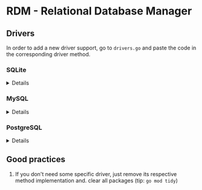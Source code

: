 # RDM - Relational Database Manager

## Drivers

In order to add a new driver support, go to `drivers.go` and paste the code in
the corresponding driver method.

### SQLite

<details>

1. `import "gorm.io/driver/sqlite"`

2. Replace the placeholder method with the following method:

   ```go
   // Connect to SQLite database
   func connectSQLite(config DatabaseConfig) (*gorm.DB, error) {
       dsn := config.DBName
       return gorm.Open(sqlite.Open(dsn), &gorm.Config{})
   }
   ```

</details>

### MySQL

<details>

1. `import "gorm.io/driver/mysql"`

2. Replace the placeholder method with the following method:

   ```go
   // Connect to MySQL database
   func connectMySQL(config DatabaseConfig) (*gorm.DB, error) {
       dsn := fmt.Sprintf("%s:%s@tcp(%s:%s)/%s?charset=utf8mb4&parseTime=True&loc=Local",
           config.User, config.Password, config.Host, config.Port, config.DBName)

       return gorm.Open(mysql.Open(dsn), &gorm.Config{})
   }
   ```

</details>

### PostgreSQL

<details>

1. `import "gorm.io/driver/postgres"`

2. Replace the placeholder method with the following method:

   ```go
    // Connect to PostgreSQL database
    func connectPostgres(config DatabaseConfig) (*gorm.DB, error) {
        dsn := fmt.Sprintf("host=%s port=%s user=%s password=%s dbname=%s sslmode=disable",
            config.Host, config.Port, config.User, config.Password, config.DBName)
        return gorm.Open(postgres.Open(dsn), &gorm.Config{})
    }
   ```

</details>

## Good practices

1. If you don't need some specific driver, just remove its respective method
   implementation and. clear all packages (tip: `go mod tidy`)
